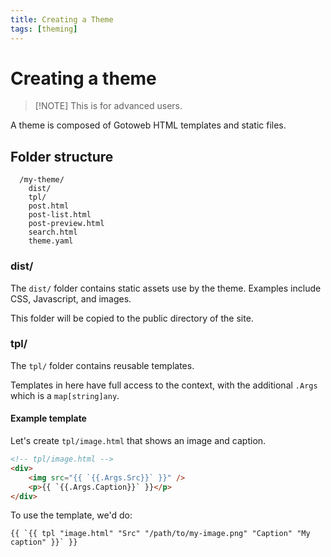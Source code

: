 ```yaml
---
title: Creating a Theme
tags: [theming]
---
```


# Creating a theme

> [!NOTE] This is for advanced users.

A theme is composed of Gotoweb HTML templates and static files.

## Folder structure

```
  /my-theme/
    dist/
    tpl/
    post.html
    post-list.html
    post-preview.html
    search.html
    theme.yaml
```

### dist/

The `dist/` folder contains static assets use by the theme. Examples include CSS, Javascript, and images.

This folder will be copied to the public directory of the site.

### tpl/

The `tpl/` folder contains reusable templates.

Templates in here have full access to the context, with the additional `.Args` which is a `map[string]any`.

#### Example template

Let's create `tpl/image.html` that shows an image and caption.

```html
<!-- tpl/image.html -->
<div>
    <img src="{{ `{{.Args.Src}}` }}" />
    <p>{{ `{{.Args.Caption}}` }}</p>
</div>
```

To use the template, we'd do:

```
{{ `{{ tpl "image.html" "Src" "/path/to/my-image.png" "Caption" "My caption" }}` }}
```

